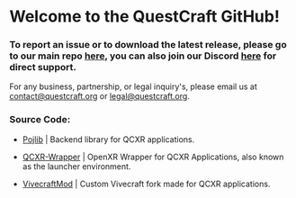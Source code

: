 # Welcome to the QuestCraft GitHub!

### To report an issue or to download the latest release, please go to our main repo [here](https://github.com/QuestCraftPlusPlus/QuestCraft), you can also join our Discord [here](https://discord.com/QuestCraft) for direct support.

For any business, partnership, or legal inquiry's, please email us at contact@questcraft.org or legal@questcraft.org.

### Source Code:
* [Pojlib](https://github.com/QuestCraftPlusPlus/Pojlib) | Backend library for QCXR applications.

* [QCXR-Wrapper](https://github.com/QuestCraftPlusPlus/QCXR-XR-Wrapper) | OpenXR Wrapper for QCXR Applications, also known as the launcher environment.

* [VivecraftMod](https://github.com/QuestCraftPlusPlus/VivecraftMod) | Custom Vivecraft fork made for QCXR applications.
